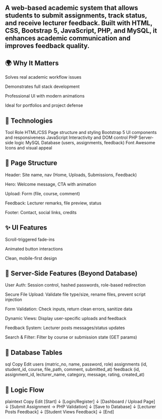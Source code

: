 ## A web-based academic system that allows students to submit assignments, track status, and receive lecturer feedback. Built with HTML, CSS, Bootstrap 5, JavaScript, PHP, and MySQL, it enhances academic communication and improves feedback quality.

## 🌍 Why It Matters
Solves real academic workflow issues

Demonstrates full stack development

Professional UI with modern animations

Ideal for portfolios and project defense

## 🔧 Technologies
Tool	Role
HTML/CSS	Page structure and styling
Bootstrap 5	UI components and responsiveness
JavaScript	Interactivity and DOM control
PHP	Server-side logic
MySQL	Database (users, assignments, feedback)
Font Awesome	Icons and visual appeal

## 🧭 Page Structure
Header: Site name, nav (Home, Uploads, Submissions, Feedback)

Hero: Welcome message, CTA with animation

Upload: Form (file, course, comment)

Feedback: Lecturer remarks, file preview, status

Footer: Contact, social links, credits

## ✨ UI Features
Scroll-triggered fade-ins

Animated button interactions

Clean, mobile-first design

## 🔐 Server-Side Features (Beyond Database)
User Auth: Session control, hashed passwords, role-based redirection

Secure File Upload: Validate file type/size, rename files, prevent script injection

Form Validation: Check inputs, return clean errors, sanitize data

Dynamic Views: Display user-specific uploads and feedback

Feedback System: Lecturer posts messages/status updates

Search & Filter: Filter by course or submission state (GET params)

## 🧠 Database Tables
sql
Copy
Edit
users (matric_no, name, password, role)
assignments (id, student_id, course, file_path, comment, submitted_at)
feedback (id, assignment_id, lecturer_name, category, message, rating, created_at)

## 🔁 Logic Flow
plaintext
Copy
Edit
[Start]
 ↓
[Login/Register]
 ↓
[Dashboard / Upload Page]
 ↓
[Submit Assignment → PHP Validation]
 ↓
[Save to Database]
 ↓
[Lecturer Posts Feedback]
 ↓
[Student Views Feedback]
 ↓
[End]